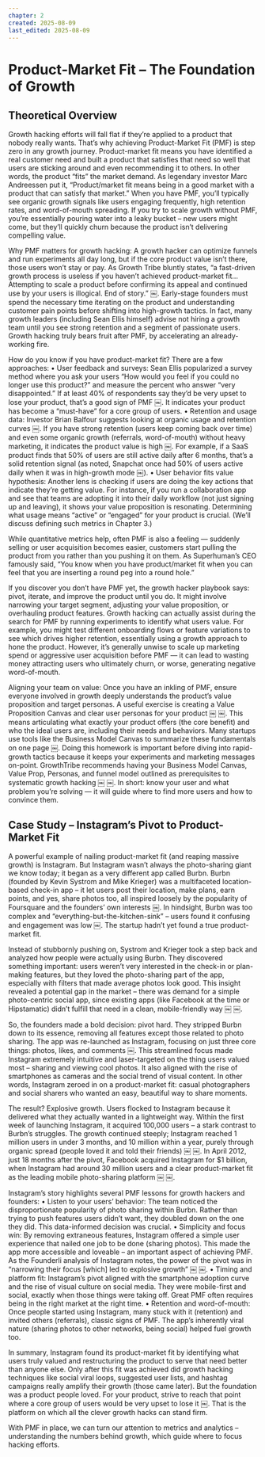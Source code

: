 ```yaml
---
chapter: 2
created: 2025-08-09
last_edited: 2025-08-09
---
```


# Product-Market Fit – The Foundation of Growth

## Theoretical Overview

Growth hacking efforts will fall flat if they’re applied to a product that nobody really wants. That’s why achieving Product-Market Fit (PMF) is step zero in any growth journey. Product-market fit means you have identified a real customer need and built a product that satisfies that need so well that users are sticking around and even recommending it to others. In other words, the product “fits” the market demand. As legendary investor Marc Andreessen put it, “Product/market fit means being in a good market with a product that can satisfy that market.” When you have PMF, you’ll typically see organic growth signals like users engaging frequently, high retention rates, and word-of-mouth spreading. If you try to scale growth without PMF, you’re essentially pouring water into a leaky bucket – new users might come, but they’ll quickly churn because the product isn’t delivering compelling value.

Why PMF matters for growth hacking: A growth hacker can optimize funnels and run experiments all day long, but if the core product value isn’t there, those users won’t stay or pay. As Growth Tribe bluntly states, “a fast-driven growth process is useless if you haven’t achieved product-market fit… Attempting to scale a product before confirming its appeal and continued use by your users is illogical. End of story.” ￼. Early-stage founders must spend the necessary time iterating on the product and understanding customer pain points before shifting into high-growth tactics. In fact, many growth leaders (including Sean Ellis himself) advise not hiring a growth team until you see strong retention and a segment of passionate users. Growth hacking truly bears fruit after PMF, by accelerating an already-working fire.

How do you know if you have product-market fit? There are a few approaches:
	•	User feedback and surveys: Sean Ellis popularized a survey method where you ask your users “How would you feel if you could no longer use this product?” and measure the percent who answer “very disappointed.” If at least 40% of respondents say they’d be very upset to lose your product, that’s a good sign of PMF ￼. It indicates your product has become a “must-have” for a core group of users.
	•	Retention and usage data: Investor Brian Balfour suggests looking at organic usage and retention curves ￼. If you have strong retention (users keep coming back over time) and even some organic growth (referrals, word-of-mouth) without heavy marketing, it indicates the product value is high ￼. For example, if a SaaS product finds that 50% of users are still active daily after 6 months, that’s a solid retention signal (as noted, Snapchat once had 50% of users active daily when it was in high-growth mode ￼).
	•	User behavior fits value hypothesis: Another lens is checking if users are doing the key actions that indicate they’re getting value. For instance, if you run a collaboration app and see that teams are adopting it into their daily workflow (not just signing up and leaving), it shows your value proposition is resonating. Determining what usage means “active” or “engaged” for your product is crucial. (We’ll discuss defining such metrics in Chapter 3.)

While quantitative metrics help, often PMF is also a feeling — suddenly selling or user acquisition becomes easier, customers start pulling the product from you rather than you pushing it on them. As Superhuman’s CEO famously said, “You know when you have product/market fit when you can feel that you are inserting a round peg into a round hole.”

If you discover you don’t have PMF yet, the growth hacker playbook says: pivot, iterate, and improve the product until you do. It might involve narrowing your target segment, adjusting your value proposition, or overhauling product features. Growth hacking can actually assist during the search for PMF by running experiments to identify what users value. For example, you might test different onboarding flows or feature variations to see which drives higher retention, essentially using a growth approach to hone the product. However, it’s generally unwise to scale up marketing spend or aggressive user acquisition before PMF — it can lead to wasting money attracting users who ultimately churn, or worse, generating negative word-of-mouth.

Aligning your team on value: Once you have an inkling of PMF, ensure everyone involved in growth deeply understands the product’s value proposition and target personas. A useful exercise is creating a Value Proposition Canvas and clear user personas for your product ￼ ￼. This means articulating what exactly your product offers (the core benefit) and who the ideal users are, including their needs and behaviors. Many startups use tools like the Business Model Canvas to summarize these fundamentals on one page ￼. Doing this homework is important before diving into rapid-growth tactics because it keeps your experiments and marketing messages on-point. GrowthTribe recommends having your Business Model Canvas, Value Prop, Personas, and funnel model outlined as prerequisites to systematic growth hacking ￼ ￼. In short: know your user and what problem you’re solving — it will guide where to find more users and how to convince them.

## Case Study – Instagram’s Pivot to Product-Market Fit

A powerful example of nailing product-market fit (and reaping massive growth) is Instagram. But Instagram wasn’t always the photo-sharing giant we know today; it began as a very different app called Burbn. Burbn (founded by Kevin Systrom and Mike Krieger) was a multifaceted location-based check-in app – it let users post their location, make plans, earn points, and yes, share photos too, all inspired loosely by the popularity of Foursquare and the founders’ own interests ￼. In hindsight, Burbn was too complex and “everything-but-the-kitchen-sink” – users found it confusing and engagement was low ￼. The startup hadn’t yet found a true product-market fit.

Instead of stubbornly pushing on, Systrom and Krieger took a step back and analyzed how people were actually using Burbn. They discovered something important: users weren’t very interested in the check-in or plan-making features, but they loved the photo-sharing part of the app, especially with filters that made average photos look good. This insight revealed a potential gap in the market – there was demand for a simple photo-centric social app, since existing apps (like Facebook at the time or Hipstamatic) didn’t fulfill that need in a clean, mobile-friendly way ￼ ￼.

So, the founders made a bold decision: pivot hard. They stripped Burbn down to its essence, removing all features except those related to photo sharing. The app was re-launched as Instagram, focusing on just three core things: photos, likes, and comments ￼. This streamlined focus made Instagram extremely intuitive and laser-targeted on the thing users valued most – sharing and viewing cool photos. It also aligned with the rise of smartphones as cameras and the social trend of visual content. In other words, Instagram zeroed in on a product-market fit: casual photographers and social sharers who wanted an easy, beautiful way to share moments.

The result? Explosive growth. Users flocked to Instagram because it delivered what they actually wanted in a lightweight way. Within the first week of launching Instagram, it acquired 100,000 users – a stark contrast to Burbn’s struggles. The growth continued steeply; Instagram reached 1 million users in under 3 months, and 10 million within a year, purely through organic spread (people loved it and told their friends) ￼ ￼. In April 2012, just 18 months after the pivot, Facebook acquired Instagram for $1 billion, when Instagram had around 30 million users and a clear product-market fit as the leading mobile photo-sharing platform ￼ ￼.

Instagram’s story highlights several PMF lessons for growth hackers and founders:
	•	Listen to your users’ behavior: The team noticed the disproportionate popularity of photo sharing within Burbn. Rather than trying to push features users didn’t want, they doubled down on the one they did. This data-informed decision was crucial.
	•	Simplicity and focus win: By removing extraneous features, Instagram offered a simple user experience that nailed one job to be done (sharing photos). This made the app more accessible and loveable – an important aspect of achieving PMF. As the Founderli analysis of Instagram notes, the power of the pivot was in “narrowing their focus [which] led to explosive growth” ￼ ￼.
	•	Timing and platform fit: Instagram’s pivot aligned with the smartphone adoption curve and the rise of visual culture on social media. They were mobile-first and social, exactly when those things were taking off. Great PMF often requires being in the right market at the right time.
	•	Retention and word-of-mouth: Once people started using Instagram, many stuck with it (retention) and invited others (referrals), classic signs of PMF. The app’s inherently viral nature (sharing photos to other networks, being social) helped fuel growth too.

In summary, Instagram found its product-market fit by identifying what users truly valued and restructuring the product to serve that need better than anyone else. Only after this fit was achieved did growth hacking techniques like social viral loops, suggested user lists, and hashtag campaigns really amplify their growth (those came later). But the foundation was a product people loved. For your product, strive to reach that point where a core group of users would be very upset to lose it ￼. That is the platform on which all the clever growth hacks can stand firm.

With PMF in place, we can turn our attention to metrics and analytics – understanding the numbers behind growth, which guide where to focus hacking efforts.